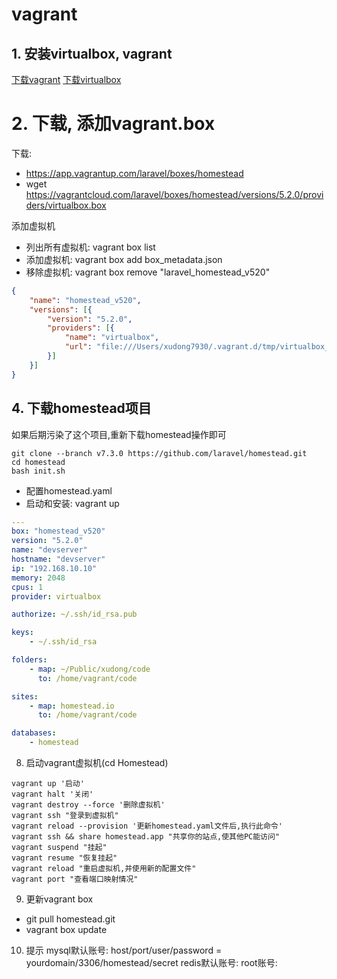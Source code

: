 vagrant
=======

## 1. 安装virtualbox, vagrant
[下载vagrant](https://www.vagrantup.com/)
[下载virtualbox](https://www.virtualbox.org/wiki/Downloads)

# 2. 下载, 添加vagrant.box
下载: 
* https://app.vagrantup.com/laravel/boxes/homestead
* wget https://vagrantcloud.com/laravel/boxes/homestead/versions/5.2.0/providers/virtualbox.box

添加虚拟机
* 列出所有虚拟机: vagrant box list
* 添加虚拟机: vagrant box add box_metadata.json
* 移除虚拟机: vagrant box remove "laravel_homestead_v520"

```json
{
    "name": "homestead_v520",
    "versions": [{
        "version": "5.2.0",
        "providers": [{
            "name": "virtualbox",
            "url": "file:///Users/xudong7930/.vagrant.d/tmp/virtualbox_520.box"
        }]
    }]
}
```


## 4. 下载homestead项目
如果后期污染了这个项目,重新下载homestead操作即可
```
git clone --branch v7.3.0 https://github.com/laravel/homestead.git
cd homestead
bash init.sh
```

* 配置homestead.yaml
* 启动和安装: vagrant up

```yaml
---
box: "homestead_v520"
version: "5.2.0"
name: "devserver"
hostname: "devserver"
ip: "192.168.10.10"
memory: 2048
cpus: 1
provider: virtualbox

authorize: ~/.ssh/id_rsa.pub

keys:
    - ~/.ssh/id_rsa

folders:
    - map: ~/Public/xudong/code
      to: /home/vagrant/code

sites:
    - map: homestead.io
      to: /home/vagrant/code

databases:
    - homestead
```

8. 启动vagrant虚拟机(cd Homestead)
```
vagrant up '启动'
vagrant halt '关闭'
vagrant destroy --force '删除虚拟机'
vagrant ssh "登录到虚拟机"
vagrant reload --provision '更新homestead.yaml文件后,执行此命令'
vagrant ssh && share homestead.app "共享你的站点,使其他PC能访问"
vagrant suspend "挂起"
vagrant resume "恢复挂起"
vagrant reload "重启虚拟机,并使用新的配置文件"
vagrant port "查看端口映射情况"
```

9. 更新vagrant box
* git pull homestead.git
* vagrant box update

10. 提示
mysql默认账号: host/port/user/password = yourdomain/3306/homestead/secret
redis默认账号:
root账号: 